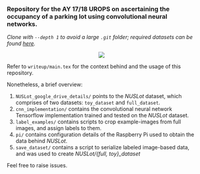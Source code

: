 ### Repository for the AY 17/18 UROPS on ascertaining the occupancy of a parking lot using convolutional neural networks.
*Clone with `--depth 1` to avoid a large `.git` folder; required datasets can be found [here](https://drive.google.com/open?id=1_UIeomO1Pn8GsVkRkuybTSo_R3cvOh_-).*

<p align="center"> 
<img src="https://lh3.googleusercontent.com/AnfeQJq_ZAzAAp1keX0NAS_6vOby5PoXql_iZ0Udg91m0Y0kH4Grwzrhh_LdZcK0w7NcXOpyFEoMhLgehMHj=w2880-h1800">
</p>

Refer to `writeup/main.tex` for the context behind and the usage of this repository.

Nonetheless, a brief overview:

1. `NUSLot_google_drive_details/` points to the *NUSLot* dataset, which comprises of two
datasets: `toy_dataset` and `full_dataset`.
2. `cnn_implementation/` contains the convolutional neural network Tensorflow implementation
trained and tested on the *NUSLot* dataset.
3. `label_examples/` contains scripts to crop example-images from full images, and assign labels
to them.
4. `pi/` contains configuration details of the Raspberry Pi used to obtain the data behind *NUSLot*. 
5. `save_dataset/` contains a script to serialize labeled image-based data, and was used to
create *NUSLot/{full, toy}_dataset*

Feel free to raise issues.
